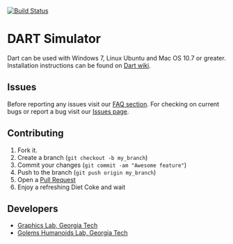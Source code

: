 [![Build Status](https://travis-ci.org/golems/dart.png?branch=master)](https://travis-ci.org/golems/dart)

DART Simulator
===============

Dart can be used with Windows 7, Linux Ubuntu and Mac OS 10.7 or greater. Installation instructions can be found on [Dart wiki](https://github.com/golems/dart/wiki).

Issues
-------

Before reporting any issues visit our [FAQ section](https://github.com/golems/dart/wiki/Faq). For checking on current bugs or report a bug visit our [Issues page](https://github.com/golems/dart/issues?state=open).

Contributing
------------

1. Fork it.
2. Create a branch (`git checkout -b my_branch`)
3. Commit your changes (`git commit -am "Awesome feature"`)
4. Push to the branch (`git push origin my_branch`)
5. Open a [Pull Request][1]
6. Enjoy a refreshing Diet Coke and wait

Developers
------------

* [Graphics Lab, Georgia Tech](http://www.cc.gatech.edu/graphics/)
* [Golems Humanoids Lab, Georgia Tech](http://golems.org/)

[1]: https://help.github.com/articles/using-pull-requests
